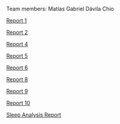 Team members: Matías Gabriel Dávila Chio

[Report 1](Report1.md)
<br/>

[Report 2](Report2.md)
<br/>

[Report 4](Report4.md)
<br/>

[Report 5](Report5.md)
<br/>

[Report 6](Report6.md)
<br/>

[Report 8](Exercise8.ipynb)
<br/>

[Report 9](Exercise9.md)
<br/>

[Report 10](Exercise10.md)
<br/>

[Sleep Analysis Report](Sleepanalysis2.md)
<br/>
